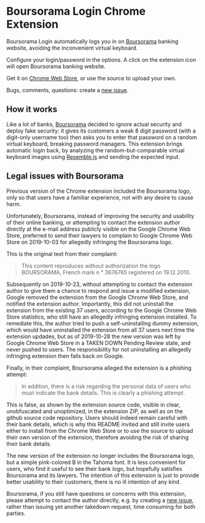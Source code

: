 # Boursorama Login Chrome Extension

Boursorama Login automatically logs you in on [Boursorama][4] banking website,
avoiding the inconvenient virtual keyboard.

Configure your login/password in the options.
A click on the extension icon will open Boursorama banking website.

Get it on [Chrome Web Store][1], or use the source to upload your own.

Bugs, comments, questions: create a [new issue][2].

## How it works

Like a lot of banks, [Boursorama][4] decided to ignore actual security and
deploy fake security: it gives its customers a weak 8 digit password (with a
digit-only username too) then asks you to enter that password on a random
virtual keyboard, breaking password managers. This extension brings automatic
login back, by analyzing the random-but-comparable virtual keyboard images
using [Resemble.js][3] and sending the expected input.

[1]: https://chrome.google.com/webstore/detail/boursorama-login/cfpllbjjlimhggjihfpiipbgmjgnemfm
[2]: https://github.com/StalkR/chrome-boursorama-login/issues/new
[3]: https://github.com/rsmbl/Resemble.js
[4]: https://www.boursorama-banque.com/

## Legal issues with Boursorama

Previous version of the Chrome extension included the Boursorama logo, only so
that users have a familiar experience, not with any desire to cause harm.

Unfortunately, Boursorama, instead of improving the security and usability
of their online banking, or attempting to contact the extension author directly
at the e-mail address publicly visible on the Google Chrome Web Store,
preferred to send their lawyers to complain to Google Chrome Web Store on
2019-10-03 for allegedly infringing the Boursorama logo.

This is the original text from their complaint:

> This content reproduces without authorization the logo BOURSORAMA, French
> mark n ° 3676765 registered on 19.12.2010.

Subsequently on 2019-10-23, without attempting to contact the extension author
to give them a chance to respond and issue a modified extension, Google removed
the extension from the Google Chrome Web Store, and notified the extension
author.
Importantly, this did not uninstall the extension from the existing 37 users,
according to the Google Chrome Web Store statistics, who still have an
allegedly infringing extension installed.
To remediate this, the author tried to push a self-uninstalling dummy
extension, which would have uninstalled the extension from all 37 users next
time the extension updades, but as of 2019-10-28 the new version was left by
Google Chrome Web Store in a TAKEN DOWN Pending Review state, and never pushed
to users.
The responsibility for not uninstalling an allegedly infringing extension then
falls back on Google.

Finally, in their complaint, Boursorama alleged the extension is a phishing
attempt:

> In addition, there is a risk regarding the personal data of users who must
> indicate the bank details. This is clearly a phishing attempt.

This is false, as shown by the extension source code, visible in clear,
unobfuscated and unoptimized, in the extension ZIP, as well as on the github
source code repository.
Users should indeed remain careful with their bank details, which is why this
README invited and still invite users either to install from the Chrome Web
Store or to use the source to upload their own version of the extension,
therefore avoiding the risk of sharing their bank details.

The new version of the extension no longer includes the Boursorama logo, but a
simple pink-colored B in the Tahoma font.
It is less convenient for users, who find it useful to see their bank logo,
but hopefully satisfies Boursorama and its lawyers.
The intention of this extension is just to provide better usability to their
customers, there is no ill intention of any kind.

Boursorama, if you still have questions or concerns with this extension, please
attempt to contact the author directly, e.g. by creating a [new issue][2],
rather than issuing yet another takedown request, time consuming for both
parties.
